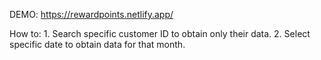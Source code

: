 DEMO: https://rewardpoints.netlify.app/

How to: 
    1. Search specific customer ID to obtain only their data.
    2. Select specific date to obtain data for that month.
